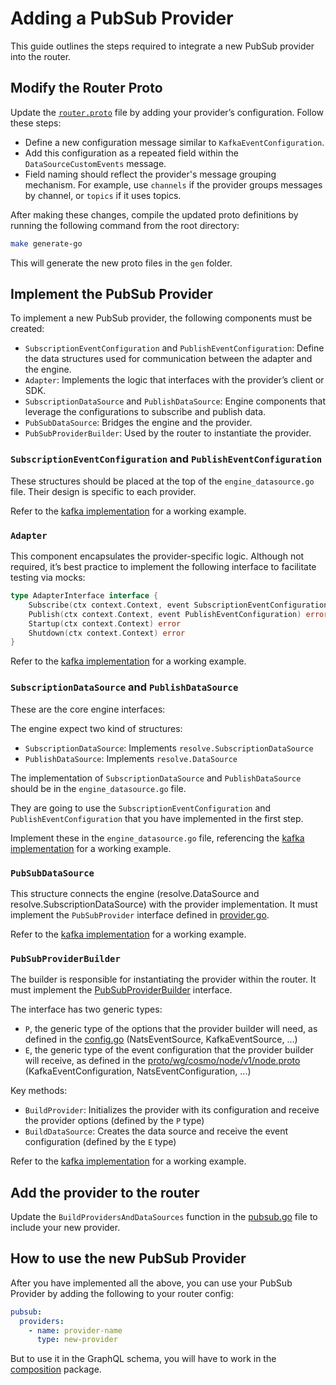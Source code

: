 
# Adding a PubSub Provider

This guide outlines the steps required to integrate a new PubSub provider into the router.

## Modify the Router Proto

Update the [`router.proto`](../../../proto/wg/cosmo/node/v1/node.proto) file by adding your provider’s configuration. Follow these steps:

- Define a new configuration message similar to `KafkaEventConfiguration`.
- Add this configuration as a repeated field within the `DataSourceCustomEvents` message.
- Field naming should reflect the provider's message grouping mechanism. For example, use `channels` if the provider groups messages by channel, or `topics` if it uses topics.

After making these changes, compile the updated proto definitions by running the following command from the root directory:

```bash
make generate-go
```

This will generate the new proto files in the `gen` folder.


## Implement the PubSub Provider

To implement a new PubSub provider, the following components must be created:
- `SubscriptionEventConfiguration` and `PublishEventConfiguration`: Define the data structures used for communication between the adapter and the engine.
- `Adapter`: Implements the logic that interfaces with the provider’s client or SDK.
- `SubscriptionDataSource` and `PublishDataSource`: Engine components that leverage the configurations to subscribe and publish data.
- `PubSubDataSource`: Bridges the engine and the provider.
- `PubSubProviderBuilder`: Used by the router to instantiate the provider.

### `SubscriptionEventConfiguration` and `PublishEventConfiguration`

These structures should be placed at the top of the `engine_datasource.go` file. Their design is specific to each provider.

Refer to the [kafka implementation](./kafka/engine_datasource.go) for a working example.

### `Adapter`

This component encapsulates the provider-specific logic. Although not required, it’s best practice to implement the following interface to facilitate testing via mocks:

```go
type AdapterInterface interface {
	Subscribe(ctx context.Context, event SubscriptionEventConfiguration, updater resolve.SubscriptionUpdater) error
	Publish(ctx context.Context, event PublishEventConfiguration) error
	Startup(ctx context.Context) error
	Shutdown(ctx context.Context) error
}
```

Refer to the [kafka implementation](./kafka/adapter.go) for a working example.

### `SubscriptionDataSource` and `PublishDataSource`

These are the core engine interfaces:

The engine expect two kind of structures:
- `SubscriptionDataSource`: Implements `resolve.SubscriptionDataSource`
- `PublishDataSource`: Implements `resolve.DataSource`

The implementation of `SubscriptionDataSource` and `PublishDataSource` should be in the `engine_datasource.go` file.

They are going to use the `SubscriptionEventConfiguration` and `PublishEventConfiguration` that you have implemented in the first step.

Implement these in the `engine_datasource.go` file, referencing the [kafka implementation](./kafka/engine_datasource.go) for a working example.

### `PubSubDataSource`

This structure connects the engine (resolve.DataSource and resolve.SubscriptionDataSource) with the provider implementation. It must implement the `PubSubProvider` interface defined in [provider.go](./datasource/provider.go).

Refer to the [kafka implementation](./kafka/pubsub_datasource.go) for a working example.

### `PubSubProviderBuilder`

The builder is responsible for instantiating the provider within the router. It must implement the [PubSubProviderBuilder](./datasource/provider.go) interface.

The interface has two generic types:
- `P`, the generic type of the options that the provider builder will need, as defined in the [config.go](../config/config.go) (NatsEventSource, KafkaEventSource, ...)
- `E`, the generic type of the event configuration that the provider builder will receive, as defined in the [proto/wg/cosmo/node/v1/node.proto](../../../proto/wg/cosmo/node/v1/node.proto) (KafkaEventConfiguration, NatsEventConfiguration, ...)

Key methods:
- `BuildProvider`: Initializes the provider with its configuration and receive the provider options (defined by the `P` type)
- `BuildDataSource`: Creates the data source and receive the event configuration (defined by the `E` type)

Refer to the [kafka implementation](./kafka/provider_builder.go) for a working example.

## Add the provider to the router

Update the `BuildProvidersAndDataSources` function in the [pubsub.go](./pubsub.go) file to include your new provider.


## How to use the new PubSub Provider

After you have implemented all the above, you can use your PubSub Provider by adding the following to your router config:

```yaml
pubsub:
  providers:
    - name: provider-name
      type: new-provider
```

But to use it in the GraphQL schema, you will have to work in the [composition](../../../composition) package.
